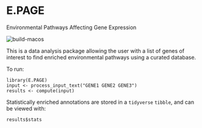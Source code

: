 # E.PAGE
Environmental Pathways Affecting Gene Expression

![build-macos](https://github.com/AhmedMehdiLab/E-PAGE/actions/workflows/build-macos.yml/badge.svg)

This is a data analysis package allowing the user with a list of genes of interest to find enriched environmental pathways using a curated database.

To run:

```
library(E.PAGE)
input <- process_input_text("GENE1 GENE2 GENE3")
results <- compute(input)
```

Statistically enriched annotations are stored in a `tidyverse` `tibble`, and can be viewed with:

```
results$stats
```
